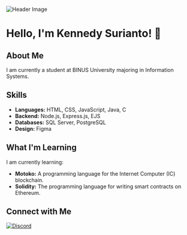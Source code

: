 ![Header Image](https://i.pinimg.com/736x/45/1f/77/451f771ff5eb06ed4f33eb88fe65178c.jpg)

# Hello, I'm Kennedy Surianto! 👋

## About Me
I am currently a student at BINUS University majoring in Information Systems.

## Skills
- **Languages:** HTML, CSS, JavaScript, Java, C
- **Backend:** Node.js, Express.js, EJS
- **Databases:** SQL Server, PostgreSQL
- **Design:** Figma

## What I'm Learning
I am currently learning:
- **Motoko:** A programming language for the Internet Computer (IC) blockchain.
- **Solidity:** The programming language for writing smart contracts on Ethereum.

## Connect with Me
[![Discord](https://cdn.prod.website-files.com/6257adef93867e50d84d30e2/636e0a6a49cf127bf92de1e2_icon_clyde_blurple_RGB.png)](keni6761)
